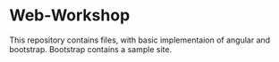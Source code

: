 # Web-Workshop
This repository contains files, with basic implementaion of angular and bootstrap.
Bootstrap contains a sample site.
